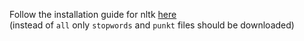 Follow the installation guide for nltk [here](https://www.nltk.org/data.html)  
(instead of `all` only `stopwords` and `punkt` files should be downloaded)